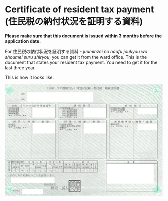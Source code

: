 # Certificate of resident tax payment (住民税の納付状況を証明する資料)
**Please make sure that this document is issued within 3 months before the application date.**

For 住民税の納付状況を証明する資料 - *juuminzei no noufu joukyou wo shoumei suru shiryou*, you can get it from the ward office. This is the document that states your resident tax payment. You need to get it for the last three year.

This is how it looks like.

<img src="https://github.com/swarut/japanese_permanent_residence/blob/main/8-certificate-of-resident-tax-%E4%BD%8F%E6%B0%91%E7%A8%8E%E3%81%AE%E7%B4%8D%E4%BB%98%E7%8A%B6%E6%B3%81%E3%82%92%E8%A8%BC%E6%98%8E%E3%81%99%E3%82%8B%E8%B3%87%E6%96%99/resident_tax_example.png?raw=true" width="550px" style="margin-left: auto; margin-right: auto; display: block;">